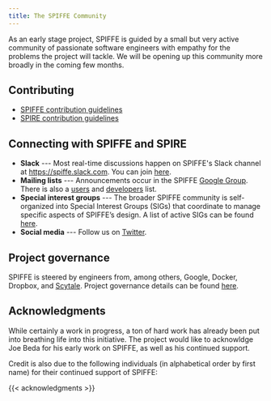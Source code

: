 ```yaml
---
title: The SPIFFE Community
---
```


As an early stage project, SPIFFE is guided by a small but very active community of passionate software engineers with empathy for the problems the project will tackle. We will be opening up this community more broadly in the coming few months.

## Contributing

* [SPIFFE contribution guidelines](https://github.com/spiffe/spiffe/blob/master/CONTRIBUTING.md)
* [SPIRE contribution guidelines](https://github.com/spiffe/spire/blob/master/CONTRIBUTING.md)

## Connecting with SPIFFE and SPIRE

* **Slack** --- Most real-time discussions happen on SPIFFE's Slack channel at https://spiffe.slack.com. You can join [here](https://slack.spiffe.io/).
* **Mailing lists** --- Announcements occur in the SPIFFE [Google Group](https://groups.google.com/a/spiffe.io/forum/#!forum/announce). There is also a [users](https://groups.google.com/a/spiffe.io/forum/#!forum/user-discussion) and [developers](https://groups.google.com/a/spiffe.io/forum/#!forum/dev-discussion) list.
* **Special interest groups** --- The broader SPIFFE community is self-organized into Special Interest Groups (SIGs) that coordinate to manage specific aspects of SPIFFE’s design. A list of active SIGs can be found [here](https://github.com/spiffe/spiffe/tree/master/community).
* **Social media** --- Follow us on [Twitter](https://twitter.com/SPIFFEio).

## Project governance

SPIFFE is steered by engineers from, among others, Google, Docker, Dropbox, and [Scytale](https://scytale.io). Project governance details can be found [here](https://github.com/spiffe/spiffe/blob/master/GOVERNANCE.md).

## Acknowledgments

While certainly a work in progress, a ton of hard work has already been put into breathing life into this initiative. The project would like to acknowldge Joe Beda for his early work on SPIFFE, as well as his continued support.

Credit is also due to the following individuals (in alphabetical order by first name) for their continued support of SPIFFE:

{{< acknowledgments >}}
